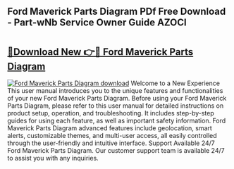 ## Ford Maverick Parts Diagram PDf Free Download - Part-wNb Service Owner Guide AZOCl

# <h2><a href="http://dfmzdj.blite.top/?on=Ford+Maverick+Parts+Diagram">🔗Download New 👉🔴 Ford Maverick Parts Diagram</a></h2>

[![Ford Maverick Parts Diagram download](https://i.imgur.com/lujVjoI.png)](http://dfmzdj.blite.top/?on=Ford+Maverick+Parts+Diagram)
Welcome to a New Experience This user manual introduces you to the unique features and functionalities of your new Ford Maverick Parts Diagram. Before using your Ford Maverick Parts Diagram, please refer to this user manual for detailed instructions on product setup, operation, and troubleshooting. It includes step-by-step guides for using each feature, as well as important safety information. Ford Maverick Parts Diagram advanced features include geolocation, smart alerts, customizable themes, and multi-user access, all easily controlled through the user-friendly and intuitive interface. Support Available 24/7 Ford Maverick Parts Diagram. Our customer support team is available 24/7 to assist you with any inquiries.
